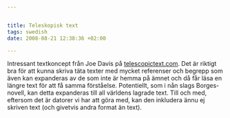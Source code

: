```yaml
--- 


title: Teleskopisk text 
tags: swedish 
date: 2008-08-21 12:38:36 +02:00 

---
```


Intressant textkoncept från Joe Davis på [telescopictext.com](http://www.telescopictext.com/). Det är riktigt bra för att kunna skriva täta texter med mycket referenser och begrepp som även kan expanderas av de som inte är hemma på ämnet och då får läsa en längre text för att få samma förståelse. Potentiellt, som i nån slags Borges-novell, kan detta expanderas till all världens lagrade text. Till och med, eftersom det är datorer vi har att göra med, kan den inkludera ännu ej skriven text (och givetvis andra format än text). 
